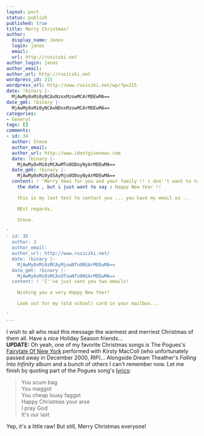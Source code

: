 ```yaml
---
layout: post
status: publish
published: true
title: Merry Christmas!
author:
  display_name: Janos
  login: janos
  email: 
  url: http://rusiczki.net
author_login: janos
author_email: 
author_url: http://rusiczki.net
wordpress_id: 215
wordpress_url: http://www.rusiczki.net/wp/?p=215
date: !binary |-
  MjAwMy0xMi0yNCAxNzoxMzowMCArMDEwMA==
date_gmt: !binary |-
  MjAwMy0xMi0yNCAxNDoxMzowMCArMDEwMA==
categories:
- General
tags: []
comments:
- id: 34
  author: Steve
  author_email: 
  author_url: http://www.idontgivenews.com
  date: !binary |-
    MjAwMy0xMi0zMCAwMTo0ODoyNyArMDEwMA==
  date_gmt: !binary |-
    MjAwMy0xMi0yOSAyMjo0ODoyNyArMDEwMA==
  content: ! 'Merry Xmas for you and your family !! i don''t want to tell wishes before
    the date , but i just want to say : Happy New Year !!

    this is my last test to contact you ... you have my email so ...

    BEst regards,

    Steve.

'
- id: 35
  author: J
  author_email: 
  author_url: http://www.rusiczki.net/
  date: !binary |-
    MjAwMy0xMi0zMCAyMjowNTo0NSArMDEwMA==
  date_gmt: !binary |-
    MjAwMy0xMi0zMCAxOTowNTo0NSArMDEwMA==
  content: ! 'I''ve just sent you two emails!

    Wishing you a very Happy New Year!

    Look out for my (old school) card in your mailbox...

'
---
```

<p>I wish to all who read this message the warmest and merriest Christmas of them all. Have a nice Holiday Season friends...<br />
<b>UPDATE:</b> Oh yeah, one of my favorite Christmas songs is The Pogues's <a href="http://www.rusiczki.net/blog/blogstuff/The_Pogues_and_Kirsty_MacColl-Fairytale_of_New_York.mp3" title="Ehem...">Fairytale Of New York</a> performed with Kirsty MacColl (who unfortunately passed away in December 2000, RIP)... Alongside Dream Theather's <i>Falling Into Infinity</i> album and a bunch of others I can't remember now. Let me finish by quoting part of the Pogues song's <a href="http://www.kirstymaccoll.com/lyrics/lyrics/fairy.htm" title="Full lyrics">lyrics</a>:</p>
<blockquote><p> You scum bag<br />
You maggot<br />
You cheap lousy faggot<br />
Happy Christmas your arse<br />
I pray God<br />
It's our last</p></blockquote>
<p>Yep, it's a little raw! But still, Merry Christmas everyone!</p>
